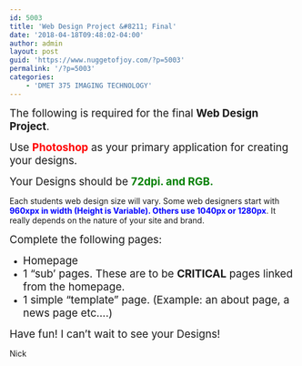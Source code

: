 ```yaml
---
id: 5003
title: 'Web Design Project &#8211; Final'
date: '2018-04-18T09:48:02-04:00'
author: admin
layout: post
guid: 'https://www.nuggetofjoy.com/?p=5003'
permalink: '/?p=5003'
categories:
    - 'DMET 375 IMAGING TECHNOLOGY'
---
```


<span style="font-size: 14pt;">The following is required for the final **Web Design Project**.</span>

<span style="font-size: 14pt;">Use <span style="color: #ff0000;">**Photoshop**</span> as your primary application for creating your designs.</span>

<span style="font-size: 14pt;">Your Designs should be <span style="color: #008000;">**72dpi. and RGB.**</span></span>

Each students web design size will vary. Some web designers start with **<span style="color: #0000ff;">960xpx in width (Height is Variable). Others use 1040px or 1280px</span>**. It really depends on the nature of your site and brand.

<span style="font-size: 14pt;">Complete the following pages:</span>

- <span style="font-size: 14pt;">Homepage</span>
- <span style="font-size: 14pt;">1 “sub’ pages. These are to be **CRITICAL** pages linked from the homepage.</span>
- <span style="font-size: 14pt;">1 simple “template” page. (Example: an about page, a news page etc….)</span>

<span style="font-size: 14pt;">Have fun! I can’t wait to see your Designs!</span>

Nick
